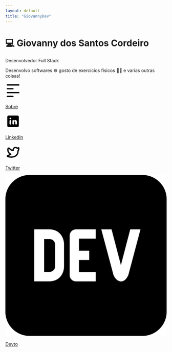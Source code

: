 ```yaml
---
layout: default
title: "GiovannyDev"
---
```


<main class="flex flex-col items-center justify-center w-full h-dvh gap-6 xl:w-full">
  <div class="flex flex-col gap-2 w-5/6 xl:w-3/6 md:w-3/5">
    <h1 class="font-Prosto-Sans-Bold text-xl xl:text-4xl md:text-3xl">💻 Giovanny dos Santos Cordeiro</h1>
    <p class="italic text-lg xl:text-">Desenvolvedor Full Stack</p>
    <p class="text-base xl:text-xl">Desenvolvo softwares ⚙️ gosto de exercícios físicos 💪🏼 e varias outras coisas!</p>
  </div>
  <div class="flex flex-row flex-wrap justify-start h-12 w-5/6 gap-2 xl:w-3/6 xl:gap-6 md:w-3/5">
    <a href="/sobre" class="w-32 h-full flex justify-center items-center border-2 border-zinc-500 rounded-lg bg-gray-200 flex xl:w-36 hover:bg-gray-100">
      <div class="w-1/3 flex justify-center items-center">
        <img src="./assets/imgs/sobre.svg" alt="" srcset="" class="w-5">
      </div>
      <div class="w-2/3 flex flex-row items-center">
        <p class="text-base">Sobre</p>
      </div>
    </a>
    <a href="https://www.linkedin.com/in/giovannycordeiro/" target="_blank" class="w-32 h-full flex justify-center items-center border-2 border-zinc-500 rounded-lg bg-gray-200 flex xl:w-36 hover:bg-gray-100">
      <div class="w-1/3 flex justify-center items-center">
        <img src="./assets/imgs/linkedin.svg" alt="" srcset="" class="w-6">
      </div>
      <div class="w-2/3 flex flex-row items-center">
        <p class="text-base">Linkedin</p>
      </div>
    </a>
    <a href="https://x.com/GiovannyDev" target="_blank" class="w-32 h-full flex justify-center items-center border-2 border-zinc-500 rounded-lg bg-gray-200 flex xl:w-36 hover:bg-gray-100">
      <div class="w-1/3 flex justify-center items-center">
        <img src="./assets/imgs/twitter.svg" alt="" srcset="" class="w-6">
      </div>
      <div class="w-2/3 flex flex-row items-center">
        <p class="text-base">Twitter</p>
      </div>
    </a>
    <a href="https://dev.to/giovannycordeiro" target="_blank" class="w-32 h-full flex justify-center items-center border-2 border-zinc-500 rounded-lg bg-gray-200 flex xl:w-36 hover:bg-gray-100">
      <div class="w-1/3 flex justify-center items-center">
        <img src="./assets/imgs/dev-to.svg" alt="" srcset="" class="w-6">
      </div>
      <div class="w-2/3 flex flex-row items-center">
        <p class="text-base ">Devto</p>
      </div>
    </a>
  </div>
</main>